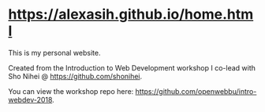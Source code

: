 # https://alexasih.github.io/home.html
This is my personal website.

Created from the Introduction to Web Development workshop I co-lead with Sho Nihei @ https://github.com/shonihei.

You can view the workshop repo here: https://github.com/openwebbu/intro-webdev-2018.

